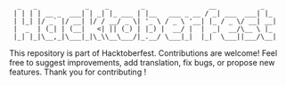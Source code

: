 ```
  _   _            _    _        _                __           _   
 | | | | __ _  ___| | _| |_ ___ | |__   ___ _ __ / _| ___  ___| |_ 
 | |_| |/ _` |/ __| |/ / __/ _ \| '_ \ / _ \ '__| |_ / _ \/ __| __|
 |  _  | (_| | (__|   <| || (_) | |_) |  __/ |  |  _|  __/\__ \ |_ 
 |_| |_|\__,_|\___|_|\_\\__\___/|_.__/ \___|_|  |_|  \___||___/\__|                                               
```
This repository is part of Hacktoberfest. Contributions are welcome! Feel free to suggest improvements, add translation, fix bugs, or propose new features. Thank you for contributing !
